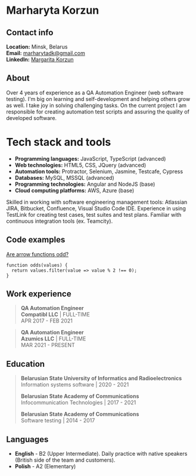 # Marharyta Korzun

## Contact info
**Location:** Minsk, Belarus  
**Email:** marharytadk@gmail.com  
**LinkedIn:** [Margarita Korzun](https://www.linkedin.com/in/margarita-korzun/)  

## About
Over 4 years of experience as a QA Automation Engineer (web software testing). I'm big on learning and self-development and helping others grow as well. I take joy in solving challenging tasks.
On the current project I am responsible for creating automation test scripts and assuring the quality of developed software.

# Tech stack and tools

 - **Programming languages:** JavaScript, TypeScript (advanced)
 - **Web technologies:** HTML5, CSS, JQuery (advanced)
 - **Automation tools:** Protractor, Selenium, Jasmine, Testcafe, Cypress
 - **Databases:** MySQL, MSSQL (advanced)
 - **Programming technologies:** Angular and NodeJS (base)
 - **Cloud computing platforms:** AWS, Azure (base)

Skilled in working with software engineering management tools: Atlassian JIRA, Bitbucket, Confluence,
Visual Studio Code IDE. Experience in using TestLink for creating test cases, test suites and
test plans. Familiar with continuous integration tools (ex. Teamcity).

## Code examples
[Are arrow functions odd?](https://www.codewars.com/kata/559f80b87fa8512e3e0000f5)

```
function odds(values) {
  return values.filter(value => value % 2 !== 0);
}
```

## Work experience

> **QA Automation Engineer**  
> **Compatibl  LLC** |  FULL-TIME  
APR 2017 - FEB 2021

> **QA Automation Engineer**  
> **Azumics  LLC** |  FULL-TIME  
MAR 2021 - PRESENT

## Education

> **Belarusian State University of Informatics and Radioelectronics**  
> Information systems software  |  2020 - 2021
> 
> **Belarusian State Academy of Communications**  
Infocommunication Technologies  |  2017 - 2021
> 
> **Belarusian State Academy of Communications**  
> Software testing  |  2014 - 2017

## Languages

-   **English** - B2 (Upper Intermediate). Daily practice with native speakers (British side of the team and customers).
-   **Polish** - A2 (Elementary)
